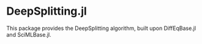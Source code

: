# DeepSplitting.jl

This package provides the DeepSplitting algorithm, built upon DiffEqBase.jl and SciMLBase.jl.
